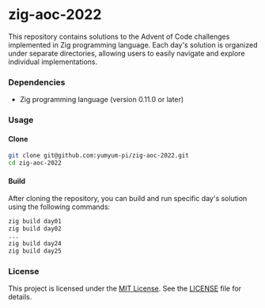 # zig-aoc-2022
This repository contains solutions to the Advent of Code challenges implemented in Zig programming language. Each day's solution is organized under separate directories, allowing users to easily navigate and explore individual implementations.

### Dependencies
- Zig programming language (version 0.11.0 or later)


### Usage
#### Clone
```bash
git clone git@github.com:yumyum-pi/zig-aoc-2022.git
cd zig-aoc-2022
```


#### Build
After cloning the repository, you can build and run specific day's solution using the following commands:
```bash
zig build day01
zig build day02
...
zig build day24
zig build day25
```

### License

This project is licensed under the [MIT License](LICENSE). See the [LICENSE](LICENSE) file for details.
